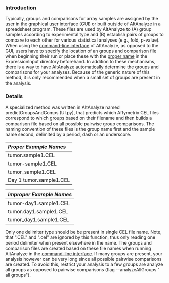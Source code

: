 ### Introduction ###

Typically, groups and comparisons for array samples are assigned by the user in the graphical user interface (GUI) or built outside of AltAnalyze in a spreadsheet program. These files are used by AltAnalyze to (A) group samples according to experimental type and (B) establish pairs of groups to compare to each other for various statistical analyses (e.g., fold, p-value). When using the [command-line interface](CommandLineMode.md) of AltAnalyze, as opposed to the GUI, users have to specify the location of an groups and comparison file when beginning their run or place these with the [proper name](http://code.google.com/p/altanalyze/wiki/GroupsAndComps) in the ExpressionInput directory beforehand. In addition to these mechanisms, there is a way to have AltAnalyze automatically determine the groups and comparisons for your analyses. Because of the generic nature of this method, it is only recommended when a small set of groups are present in the analysis.

### Details ###

A specialized method was written in AltAnalyze named predictGroupsAndComps (UI.py), that predicts which Affymetrix CEL files correspond to which groups based on their filename and then builds a comparison file based on all possible pairwise group comparisons. The naming convention of these files is the group name first and the sample name second, delimited by a period, dash or an underscore.

|_**Proper Example Names**_|
|:-------------------------|
|tumor.sample1.CEL|
|tumor-sample1.CEL|
|tumor\_sample1.CEL|
|Day 1 tumor.sample1.CEL|

|_**Improper Example Names**_|
|:---------------------------|
|tumor-day1.sample1.CEL|
|tumor.day1.sample1.CEL|
|tumor\_day1.sample1.CEL|

Only one delimiter type should be be present in single CEL file name. Note, that ".CEL" and ".cel" are ignored by this function, thus only reading one period delimiter when present elsewhere in the name. The groups and comparison files are created based on these file names when running AltAnalyze in the [command-line interface](CommandLineMode.md). If many groups are present, your analysis however can be very long since all possible pairwise comparisons are created. To avoid this, restrict your analysis to a few groups are analyze all groups as opposed to pairwise comparisons (flag --analyzeAllGroups " all groups").